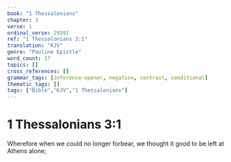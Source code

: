 ```yaml
---
book: "1 Thessalonians"
chapter: 3
verse: 1
ordinal_verse: 29592
ref: "1 Thessalonians 3:1"
translation: "KJV"
genre: "Pauline Epistle"
word_count: 17
topics: []
cross_references: []
grammar_tags: [inference-opener, negation, contrast, conditional]
thematic_tags: []
tags: ["Bible","KJV","1 Thessalonians"]
---
```


# 1 Thessalonians 3:1

Wherefore when we could no longer forbear, we thought it good to be left at Athens alone;
